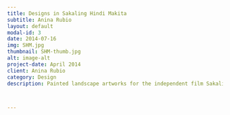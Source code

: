 ```yaml
---
title: Designs in Sakaling Hindi Makita
subtitle: Anina Rubio
layout: default
modal-id: 3
date: 2014-07-16
img: SHM.jpg
thumbnail: SHM-thumb.jpg
alt: image-alt
project-date: April 2014
client: Anina Rubio
category: Design
description: Painted landscape artworks for the independent film Sakaling Hindi Makarating. Created by Anina Rubio.



---
```

